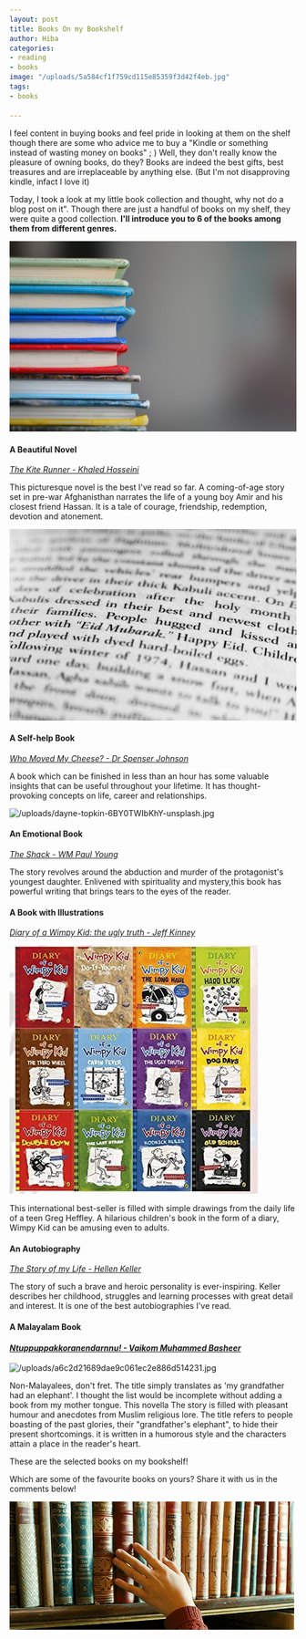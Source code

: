```yaml
---
layout: post
title: Books On my Bookshelf
author: Hiba
categories:
- reading
- books
image: "/uploads/5a584cf1f759cd115e85359f3d42f4eb.jpg"
tags:
- books

---
```

I feel content in buying books and feel pride in looking at them on the shelf though there are some who advice me to buy a "Kindle or something instead of wasting money on books" ; )  Well, they don't really know the pleasure of owning books, do they? Books are indeed the best gifts, best treasures and are irreplaceable by anything else. (But I'm not disapproving kindle, infact I love it)

Today, I took a look at my little book collection and thought, why not do a blog post on it". Though there are just a handful of books on my shelf, they were quite a good collection. **I'll introduce you to 6 of the books among them from different genres.**

![](/uploads/kimberly-farmer-lUaaKCUANVI-unsplash.jpg)

#### A Beautiful Novel

[_The Kite Runner - Khaled Hosseini_](https://www.goodreads.com/book/show/77203.The_Kite_Runner "The Kite Runner-goodreads")

This picturesque novel is the best I've read so far. A coming-of-age story set in pre-war Afghanisthan narrates the life of a young boy Amir and his closest friend Hassan. It is a tale of courage, friendship, redemption, devotion and atonement.

![](/uploads/stefan-fluck-9HQgHBdu_II-unsplash.jpg)

#### A Self-help Book

[_Who Moved My Cheese? - Dr Spenser Johnson_](https://www.goodreads.com/book/show/4894.Who_Moved_My_Cheese_ "Who moved my cheese?")

A book which can be finished in less than an hour has some valuable insights that can be useful throughout your lifetime. It has thought-provoking concepts on life, career and relationships.

![/uploads/dayne-topkin-6BY0TWIbKhY-unsplash.jpg](https://app.forestry.io/sites/fk1-wacxdaotlw/body-media//uploads/dayne-topkin-6BY0TWIbKhY-unsplash.jpg)

#### An Emotional Book

[_The Shack - WM Paul Young_](https://www.goodreads.com/book/show/40874325-the-shack "The shack")

The story revolves around the abduction and murder of the protagonist's youngest daughter. Enlivened with spirituality and mystery,this book has powerful writing that brings tears to the eyes of the reader.

#### A Book with Illustrations

[_Diary of a Wimpy Kid: the ugly truth - Jeff Kinney_]()

![](/uploads/8a5994428e34f536a9dbef1e7f0c59cc.jpg)

This international best-seller is filled with simple drawings from the daily life of a teen Greg Heffley. A hilarious children's book in the form of a diary, Wimpy Kid can be amusing even to adults.

#### An Autobiography

[_The Story of my Life - Hellen Keller_](https://www.goodreads.com/book/show/821611.The_Story_of_My_Life "The Story of my Life")

The story of such a brave and heroic personality is ever-inspiring. Keller describes her childhood, struggles and learning processes with great detail and interest. It is one of the best autobiographies I've read.

#### A Malayalam Book

#### [_Ntuppuppakkoranendarnnu! - Vaikom Muhammed Basheer_](https://www.goodreads.com/fr/book/show/35223097-ntuppuppakkoranendarnnu "Ntuppuppakkoranendarnnu!")

![/uploads/a6c2d21689dae9c061ec2e886d514231.jpg](https://app.forestry.io/sites/fk1-wacxdaotlw/body-media//uploads/a6c2d21689dae9c061ec2e886d514231.jpg)

Non-Malayalees, don't fret. The title simply translates as 'my grandfather had an elephant'. I thought the list would be incomplete without adding a book from my mother tongue. This novella The story is filled with pleasant humour and anecdotes from Muslim religious lore. The title refers to people boasting of the past glories, their "grandfather's elephant", to hide their present shortcomings. it is written in a humorous style and the characters attain a place in the reader's heart.

These are the selected books on my bookshelf!

Which are some of the favourite books on yours? Share it with us in the comments below!

![](/uploads/48b30aa2514139b3e81d22ec8eff4be3.gif)